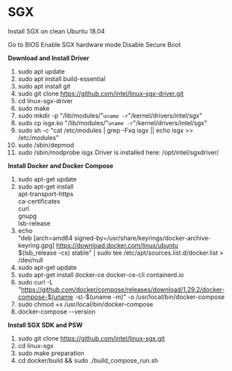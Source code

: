 # SGX
Install SGX on clean Ubuntu 18.04

Go to BIOS
Enable SGX hardware mode
Disable Secure Boot

**Download and Install Driver**
1. sudo apt update
2. sudo apt install build-essential
3. sudo apt install git
4. sudo git clone https://github.com/intel/linux-sgx-driver.git
5. cd linux-sgx-driver
6. sudo make
7. sudo mkdir -p "/lib/modules/"`uname -r`"/kernel/drivers/intel/sgx"    
8. sudo cp isgx.ko "/lib/modules/"`uname -r`"/kernel/drivers/intel/sgx"    
9. sudo sh -c "cat /etc/modules | grep -Fxq isgx || echo isgx >> /etc/modules"    
10. sudo /sbin/depmod
11. sudo /sbin/modprobe isgx
Driver is installed here: /opt/intel/sgxdriver/

**Install Docker and Docker Compose**
1. sudo apt-get update
2. sudo apt-get install \
    apt-transport-https \
    ca-certificates \
    curl \
    gnupg \
    lsb-release
3. echo \
  "deb [arch=amd64 signed-by=/usr/share/keyrings/docker-archive-keyring.gpg] https://download.docker.com/linux/ubuntu \
  $(lsb_release -cs) stable" | sudo tee /etc/apt/sources.list.d/docker.list > /dev/null
4. sudo apt-get update
5. sudo apt-get install docker-ce docker-ce-cli containerd.io
6. sudo curl -L "https://github.com/docker/compose/releases/download/1.29.2/docker-compose-$(uname -s)-$(uname -m)" -o /usr/local/bin/docker-compose
7. sudo chmod +x /usr/local/bin/docker-compose
8. docker-compose --version

**Install SGX SDK and PSW**
1. sudo git clone https://github.com/intel/linux-sgx.git
3. cd linux-sgx
4. sudo make preparation
5. cd docker/build && sudo ./build_compose_run.sh
